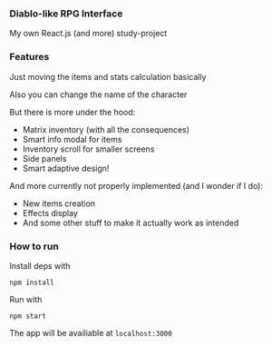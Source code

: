 ### Diablo-like RPG Interface

My own React.js (and more) study-project

### Features

Just moving the items and stats calculation basically

Also you can change the name of the character

But there is more under the hood:

- Matrix inventory (with all the consequences)
- Smart info modal for items
- Inventory scroll for smaller screens
- Side panels
- Smart adaptive design!

And more currently not properly implemented (and I wonder if I do):

- New items creation
- Effects display
- And some other stuff to make it actually work as intended

### How to run

Install deps with

```
npm install
```

Run with

```
npm start
```

The app will be availiable at ```localhost:3000```